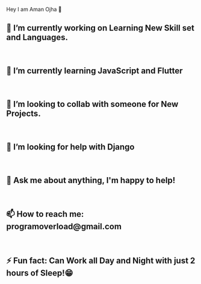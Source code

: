 
Hey I am Aman Ojha 👋

<h2>🔭 I’m currently working on Learning New Skill set and Languages.</h2><br>
<h2>🌱 I’m currently learning JavaScript and Flutter</h2><br>
<h2>👯 I’m looking to collab with someone for New Projects.</h2><br>
<h2>🤔 I’m looking for help with Django</h2><br>
<h2>💬 Ask me about anything, I'm happy to help!</h2><br>
<h2>📫 How to reach me: programoverload@gmail.com</h2><br>
<h2>⚡ Fun fact: Can Work all Day and Night with just 2 hours of Sleep!😁</h2><br>

